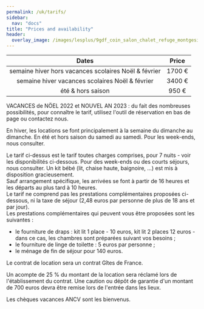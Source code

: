 ```yaml
---
permalink: /uk/tarifs/
sidebar:
  nav: "docs"
title: "Prices and availability"
header:
  overlay_image: /images/lesplus/9gdf_coin_salon_chalet_refuge_montgesin_plagne.jpg
---
```


|                         Dates                        | Price |
|:----------------------------------------------------:|:------:|
| semaine hiver hors vacances scolaires Noël & février | 1700&nbsp;€ |
|    semaine hiver vacances scolaires Noël & février   | 3400&nbsp;€ |
|                   été & hors saison                  |  950&nbsp;€ |

VACANCES de NÖEL 2022 et NOUVEL AN 2023 : du fait des nombreuses possibilités, pour connaître le tarif, utilisez l'outil de réservation en bas de page ou contactez nous.   

En hiver, les locations se font principalement à la semaine du dimanche au dimanche. En été et hors saison du samedi au samedi. Pour les week-ends, nous consulter.   

Le tarif ci-dessus est le tarif toutes charges comprises, pour 7 nuits - voir les disponibilités ci-dessous. Pour des week-ends ou des courts séjours, nous consulter. Un kit bébé (lit, chaise haute, baignoire, ...) est mis à disposition gracieusement.   
Sauf arrangement spécifique, les arrivées se font à partir de 16 heures et les départs au plus tard à 10 heures.  
Le tarif ne comprend pas les prestations complémentaires proposées ci-dessous, ni la taxe de séjour (2,48 euros par personne de plus de 18 ans et par jour).  
Les prestations complémentaires qui peuvent vous être proposées sont les suivantes :  
- le fourniture de draps : kit lit 1 place - 10 euros, kit lit 2 places 12 euros - dans ce cas, les chambres sont préparées suivant vos besoins ;  
- le fourniture de linge de toilette : 5 euros par personne ;  
- le ménage de fin de séjour pour 140 euros. 
 
Le contrat de location sera un contrat Gîtes de France. 

 
Un acompte de 25 % du montant de la location sera réclamé lors de l'établissement du contrat. Une caution ou dépôt de garantie d'un montant de 700 euros devra être remise lors de l'entrée dans les lieux.  


Les chèques vacances ANCV sont les bienvenus.  

<p style="text-align: center;">
<script type='text/javascript'>
  var parametresWidget = {
    key : 'tftr8_fc',
    numGite : '73G148140',
    widget : 'resa',
  };
  widgetIteaGL(parametresWidget);
</script>
</p>
